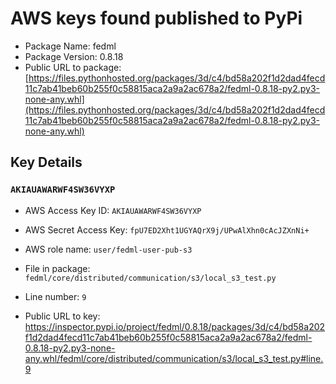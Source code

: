 # AWS keys found published to PyPi

* Package Name: fedml
* Package Version: 0.8.18
* Public URL to package: [https://files.pythonhosted.org/packages/3d/c4/bd58a202f1d2dad4fecd11c7ab41beb60b255f0c58815aca2a9a2ac678a2/fedml-0.8.18-py2.py3-none-any.whl](https://files.pythonhosted.org/packages/3d/c4/bd58a202f1d2dad4fecd11c7ab41beb60b255f0c58815aca2a9a2ac678a2/fedml-0.8.18-py2.py3-none-any.whl)

## Key Details

### `AKIAUAWARWF4SW36VYXP`

* AWS Access Key ID: `AKIAUAWARWF4SW36VYXP`
* AWS Secret Access Key: `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` 
* AWS role name: `user/fedml-user-pub-s3`
* File in package: `fedml/core/distributed/communication/s3/local_s3_test.py`
* Line number: `9`

* Public URL to key: https://inspector.pypi.io/project/fedml/0.8.18/packages/3d/c4/bd58a202f1d2dad4fecd11c7ab41beb60b255f0c58815aca2a9a2ac678a2/fedml-0.8.18-py2.py3-none-any.whl/fedml/core/distributed/communication/s3/local_s3_test.py#line.9


